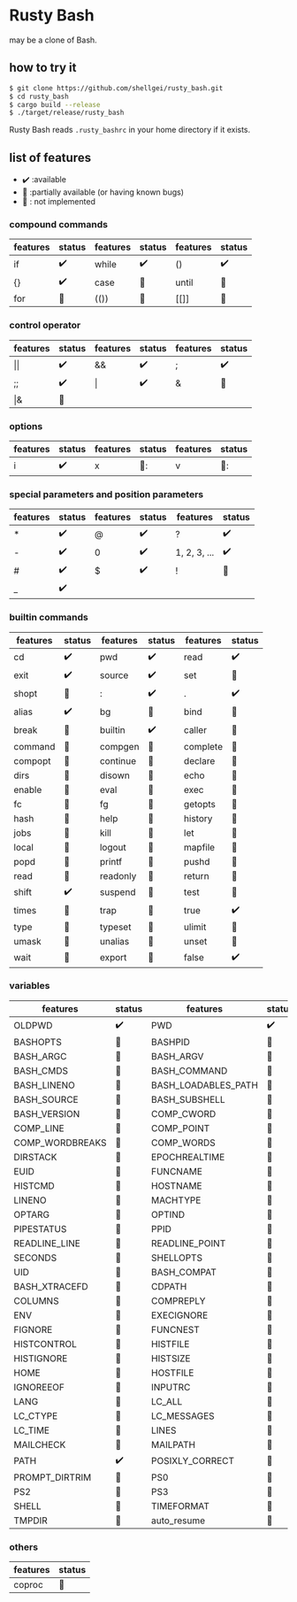 # Rusty Bash

may be a clone of Bash. 

## how to try it

```bash
$ git clone https://github.com/shellgei/rusty_bash.git
$ cd rusty_bash
$ cargo build --release
$ ./target/release/rusty_bash 
```

Rusty Bash reads `.rusty_bashrc` in your home directory if it exists. 

## list of features

* :heavy_check_mark: :available
* :construction: :partially available (or having known bugs) 
* :no_good: : not implemented


### compound commands

|features | status |features | status |features | status |
|-------------------|----|-------------------|----|-------------------|----|
| if | :heavy_check_mark: | while | :heavy_check_mark: | () | :heavy_check_mark: | 
| {} | :heavy_check_mark: | case | :construction: | until | :no_good: | select | :no_good: | 
| for | :no_good: | (()) | :construction: | [[]] | :no_good: | 


### control operator

|features | status |features | status |features | status |
|-------------------|----|-------------------|----|-------------------|----|
| \|\| | :heavy_check_mark: | && | :heavy_check_mark: | ; | :heavy_check_mark: |
| ;; | :heavy_check_mark: | \| | :heavy_check_mark: | & | :construction: |
| \|& | :no_good: | 

### options 

|features | status |features | status |features | status |
|-------------------|----|-------------------|----|-------------------|----|
| i | :heavy_check_mark: | x | 🚧: | v | 🚧: |

### special parameters and position parameters


|features | status |features | status |features | status |
|-------------------|----|-------------------|----|-------------------|----|
| * | :heavy_check_mark: | @ | :heavy_check_mark: | ? | :heavy_check_mark: |
| - | :heavy_check_mark: | 0 | :heavy_check_mark: | 1, 2, 3, ... | :heavy_check_mark: |
| # | :heavy_check_mark: | $ | :heavy_check_mark: | ! | :no_good: |
| _ | :heavy_check_mark: |

### builtin commands

|features | status |features | status |features | status |
|-------------------|----|-------------------|----|-------------------|----|
| cd | :heavy_check_mark: | pwd | :heavy_check_mark: | read | :heavy_check_mark: |
| exit | :heavy_check_mark: | source | :heavy_check_mark: | set | :construction: | 
| shopt | :construction: | : | :heavy_check_mark: | . | :heavy_check_mark: | [ | :no_good: |
| alias | :heavy_check_mark: | bg | :no_good: | bind | :no_good: |
| break | :no_good: | builtin | :heavy_check_mark: | caller | :no_good: |
| command | :no_good: | compgen | :no_good: | complete | :no_good: |
| compopt | :no_good: | continue | :no_good: | declare | :no_good: |
| dirs | :no_good: | disown | :no_good: | echo | :no_good: |
| enable | :no_good: | eval | :no_good: | exec | :no_good: |
| fc | :no_good: | fg | :no_good: | getopts | :no_good: |
| hash | :no_good: | help | :no_good: | history | :construction: |
| jobs | :construction: | kill | :no_good: | let | :no_good: |
| local | :no_good: | logout | :no_good: | mapfile | :no_good: |
| popd | :no_good: | printf | :no_good: | pushd | :no_good: |
| read | :no_good: | readonly | :no_good: | return | :construction: |
| shift | :heavy_check_mark: | suspend | :no_good: | test | :no_good: |
| times | :no_good: | trap | :no_good: | true | :heavy_check_mark: |
| type | :no_good: | typeset | :no_good: | ulimit | :no_good: |
| umask | :no_good: | unalias | :no_good: | unset | :no_good: |
| wait | :construction: | export | :construction: | false | :heavy_check_mark: |

### variables

|features | status |features | status |features | status |
|-------------------|----|-------------------|----|-------------------|----|
| OLDPWD| :heavy_check_mark: | PWD| :heavy_check_mark: | BASH | :no_good: |
| BASHOPTS| :no_good: | BASHPID| :no_good: | BASH_ALIASES| :no_good: |
| BASH_ARGC| :no_good: | BASH_ARGV| :no_good: | BASH_ARGV0| :no_good: |
| BASH_CMDS| :no_good: | BASH_COMMAND| :no_good: | BASH_EXECUTION_STRING| :no_good: |
| BASH_LINENO| :no_good: | BASH_LOADABLES_PATH| :no_good: | BASH_REMATCH| :no_good: |
| BASH_SOURCE| :no_good: | BASH_SUBSHELL| :no_good: | BASH_VERSINFO| :no_good: |
| BASH_VERSION| :no_good: | COMP_CWORD| :no_good: | COMP_KEY| :no_good: |
| COMP_LINE| :no_good: | COMP_POINT| :no_good: | COMP_TYPE| :no_good: |
| COMP_WORDBREAKS| :no_good: | COMP_WORDS| :no_good: | COPROC| :no_good: |
| DIRSTACK| :no_good: | EPOCHREALTIME| :no_good: | EPOCHSECONDS| :no_good: |
| EUID| :no_good: | FUNCNAME| :no_good: | GROUPS| :no_good: |
| HISTCMD| :no_good: | HOSTNAME| :no_good: | HOSTTYPE| :no_good: |
| LINENO| :no_good: | MACHTYPE| :no_good: | MAPFILE| :no_good: |
| OPTARG| :no_good: | OPTIND| :no_good: | OSTYPE| :no_good: |
| PIPESTATUS| :no_good: | PPID| :no_good: | RANDOM| :no_good: |
| READLINE_LINE| :no_good: | READLINE_POINT| :no_good: | REPLY| :no_good: |
| SECONDS| :no_good: | SHELLOPTS| :no_good: | SHLVL| :no_good: |
| UID| :no_good: | BASH_COMPAT| :no_good: | BASH_ENV| :no_good: |
| BASH_XTRACEFD| :no_good: | CDPATH| :no_good: | CHILD_MAX| :no_good: |
| COLUMNS| :no_good: | COMPREPLY| :no_good: | EMACS | :no_good: |
| ENV| :no_good: | EXECIGNORE| :no_good: | FCEDIT| :no_good: |
| FIGNORE| :no_good: | FUNCNEST| :no_good: | GLOBIGNORE| :no_good: |
| HISTCONTROL| :no_good: | HISTFILE| :no_good: | HISTFILESIZE| :no_good: |
| HISTIGNORE| :no_good: | HISTSIZE| :no_good: | HISTTIMEFORMAT| :no_good: |
| HOME| :no_good: | HOSTFILE| :no_good: | IFS| :construction: |
| IGNOREEOF| :no_good: | INPUTRC| :no_good: | INSIDE_EMACS| :no_good: |
| LANG| :no_good: | LC_ALL| :no_good: | LC_COLLATE| :no_good: |
| LC_CTYPE| :no_good: | LC_MESSAGES| :no_good: | LC_NUMERIC| :no_good: |
| LC_TIME| :no_good: | LINES| :no_good: | MAIL| :no_good: |
| MAILCHECK| :no_good: | MAILPATH| :no_good: | OPTERR| :no_good: |
| PATH| :heavy_check_mark: | POSIXLY_CORRECT| :no_good: | PROMPT_COMMAND| :no_good: |
| PROMPT_DIRTRIM| :no_good: | PS0| :no_good: | PS1| :no_good: |
| PS2| :no_good: | PS3| :no_good: | PS4| :no_good: |
| SHELL| :no_good: | TIMEFORMAT| :no_good: | TMOUT| :no_good: |
| TMPDIR| :no_good: | auto_resume| :no_good: | histchars| :no_good: |

### others 

|features | status |
|-------------------|----|
| coproc | :no_good: |
